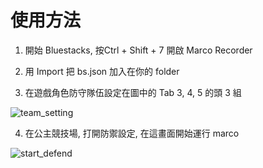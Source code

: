 # 使用方法

1. 開始 Bluestacks, 按Ctrl + Shift + 7 開啟 Marco Recorder

2. 用 Import 把 bs.json 加入在你的 folder

3. 在遊戲角色防守隊伍設定在圖中的 Tab 3, 4, 5 的頭 3 組

![team_setting](https://na.cx/i/Hg5uKX7.png)

4. 在公主競技場, 打開防禦設定, 在這畫面開始運行 marco

![start_defend](https://na.cx/i/04w52KQ.png)
